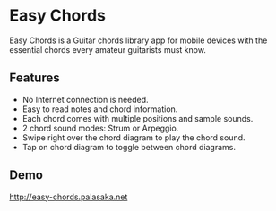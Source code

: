 # Easy Chords
Easy Chords is a Guitar chords library app for mobile devices with the essential chords every amateur guitarists must know. 

## Features

   - No Internet connection is needed.
   - Easy to read notes and chord information.
   - Each chord comes with multiple positions and sample sounds.
   - 2 chord sound modes: Strum or Arpeggio.
   - Swipe right over the chord diagram to play the chord sound.
   - Tap on chord diagram to toggle between chord diagrams.

## Demo

http://easy-chords.palasaka.net

